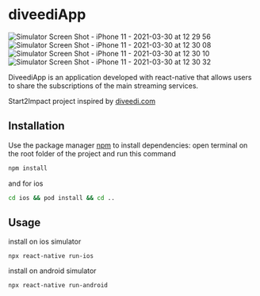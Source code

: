 
# diveediApp
![Simulator Screen Shot - iPhone 11 - 2021-03-30 at 12 29 56](https://user-images.githubusercontent.com/65682335/113014283-c1e64d00-917c-11eb-84f0-c6bd5dd54c4e.png)
![Simulator Screen Shot - iPhone 11 - 2021-03-30 at 12 30 08](https://user-images.githubusercontent.com/65682335/113014290-c3177a00-917c-11eb-9b0b-28f79549e201.png)
![Simulator Screen Shot - iPhone 11 - 2021-03-30 at 12 30 10](https://user-images.githubusercontent.com/65682335/113014293-c3b01080-917c-11eb-961f-e8f3a0ee8c48.png)
![Simulator Screen Shot - iPhone 11 - 2021-03-30 at 12 30 32](https://user-images.githubusercontent.com/65682335/113014298-c3b01080-917c-11eb-8f95-89edf06830d4.png)

DiveediApp is an application developed with react-native that allows users to share the subscriptions of the main streaming services.

Start2Impact project inspired by [diveedi.com](https://www.diveedi.com)

## Installation

Use the package manager [npm](https://www.npmjs.com/) to install dependencies:
open terminal on the root folder of the project and run this command

```bash
npm install
```

and for ios

```bash
cd ios && pod install && cd ..
```

## Usage

install on ios simulator

```
npx react-native run-ios
```

install on android simulator

```
npx react-native run-android
```

